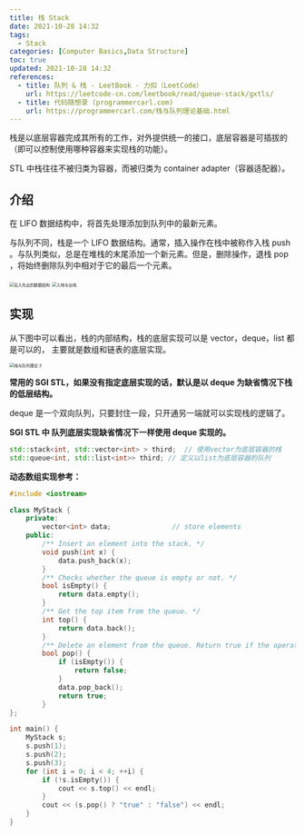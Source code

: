 ```yaml
---
title: 栈 Stack
date: 2021-10-28 14:32
tags:
  - Stack
categories: [Computer Basics,Data Structure]
toc: true
updated: 2021-10-28 14:32
references:
  - title: 队列 & 栈 - LeetBook - 力扣（LeetCode）
    url: https://leetcode-cn.com/leetbook/read/queue-stack/gxtls/
  - title: 代码随想录 (programmercarl.com)
    url: https://programmercarl.com/栈与队列理论基础.html
---
```


栈是以底层容器完成其所有的工作，对外提供统一的接口，底层容器是可插拔的（即可以控制使用哪种容器来实现栈的功能）。

STL 中栈往往不被归类为容器，而被归类为 container adapter（容器适配器）。

<!-- more -->

## 介绍

在 LIFO 数据结构中，将首先处理添加到队列中的最新元素。

与队列不同，栈是一个 LIFO 数据结构。通常，插入操作在栈中被称作入栈 push 。与队列类似，总是在堆栈的末尾添加一个新元素。但是，删除操作，退栈 pop ，将始终删除队列中相对于它的最后一个元素。

<img src="https://aliyun-lc-upload.oss-cn-hangzhou.aliyuncs.com/aliyun-lc-upload/uploads/2018/06/03/screen-shot-2018-06-02-at-203523.png" alt=" 后入先出的数据结构 " style="zoom: 50%;" />

<img src="https://picgo-1303870432.cos.ap-shanghai.myqcloud.com/img/%E5%87%BA%E5%85%A5%E6%A0%88.gif" alt=" 入栈与出栈 " style="zoom:50%;" />

## 实现

从下图中可以看出，栈的内部结构，栈的底层实现可以是 vector，deque，list 都是可以的， 主要就是数组和链表的底层实现。

<img src="https://img-blog.csdnimg.cn/20210104235459376.png" alt=" 栈与队列理论 3" style="zoom:50%;" />

**常用的 SGI STL，如果没有指定底层实现的话，默认是以 deque 为缺省情况下栈的低层结构。**

deque 是一个双向队列，只要封住一段，只开通另一端就可以实现栈的逻辑了。

**SGI STL 中 队列底层实现缺省情况下一样使用 deque 实现的。**

```c++
std::stack<int, std::vector<int> > third;  // 使用vector为底层容器的栈
std::queue<int, std::list<int>> third; // 定义以list为底层容器的队列
```

**动态数组实现参考：**

```c++
#include <iostream>

class MyStack {
    private:
        vector<int> data;               // store elements
    public:
        /** Insert an element into the stack. */
        void push(int x) {
            data.push_back(x);
        }
        /** Checks whether the queue is empty or not. */
        bool isEmpty() {
            return data.empty();
        }
        /** Get the top item from the queue. */
        int top() {
            return data.back();
        }
        /** Delete an element from the queue. Return true if the operation is successful. */
        bool pop() {
            if (isEmpty()) {
                return false;
            }
            data.pop_back();
            return true;
        }
};

int main() {
    MyStack s;
    s.push(1);
    s.push(2);
    s.push(3);
    for (int i = 0; i < 4; ++i) {
        if (!s.isEmpty()) {
            cout << s.top() << endl;
        }
        cout << (s.pop() ? "true" : "false") << endl;
    }
}
```
